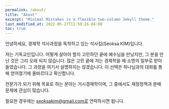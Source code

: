 ```yaml
---
permalink: /about/
title: "About"
excerpt: "Minimal Mistakes is a flexible two-column Jekyll theme."
last_modified_at: 2022-05-27T11:59:26-04:00
toc: true
---
```


안녕하세요, 경제학 석사과정을 독학하고 있는 석사킴(Seoksa KIM)입니다.

저는 기독교인입니다. 어떻게 살아야 할지 고민하던 끝에 예수님을 만났지만, 그 분을 만난 것은 그리 오래 되지 않습니다. 많은 고민 끝에 저는 경제학을 제 소명의 일부로 받아들였습니다. 그 과정을 여기서 설명하지는 않겠습니다. 이 선택은 하나님과의 대화를 통해 얻어졌기에 올바르다고 확신합니다.

전문가가 되기 위해 목표로 하는 분야는 거시경제학이며, 그 중에서도 재정정책과 분배문제에 관심이 많습니다.

필요한 경우에는 seoksakim@gmail.com로 연락하시면 됩니다.
